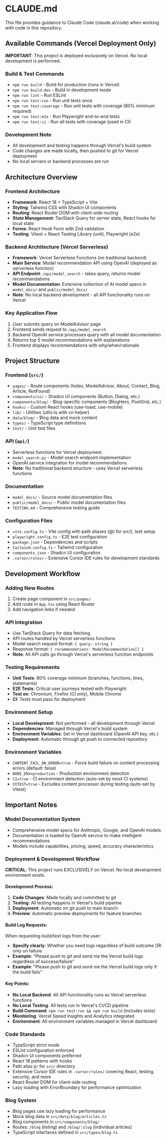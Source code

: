 # CLAUDE.md

This file provides guidance to Claude Code (claude.ai/code) when working with code in this repository.

## Available Commands (Vercel Deployment Only)

**IMPORTANT**: This project is deployed exclusively on Vercel. No local development is performed.

### Build & Test Commands
- `npm run build` - Build for production (runs in Vercel)
- `npm run build:dev` - Build in development mode
- `npm run lint` - Run ESLint
- `npm run test:run` - Run unit tests once
- `npm run test:coverage` - Run unit tests with coverage (80% minimum required)
- `npm run test:e2e` - Run Playwright end-to-end tests
- `npm run test:ci` - Run all tests with coverage (used in CI)

### Development Note
- All development and testing happens through Vercel's build system
- Code changes are made locally, then pushed to git for Vercel deployment
- No local servers or backend processes are run

## Architecture Overview

### Frontend Architecture
- **Framework**: React 18 + TypeScript + Vite
- **Styling**: Tailwind CSS with Shadcn UI components
- **Routing**: React Router DOM with client-side routing
- **State Management**: TanStack Query for server state, React hooks for local state
- **Forms**: React Hook Form with Zod validation
- **Testing**: Vitest + React Testing Library (unit), Playwright (e2e)

### Backend Architecture (Vercel Serverless)
- **Framework**: Vercel Serverless Functions (no traditional backend)
- **Main Service**: Model recommendation API using OpenAI (deployed as serverless function)
- **API Endpoint**: `/api/model_search` - takes query, returns model recommendations
- **Model Documentation**: Extensive collection of AI model specs in `model_docs/` and `public/model_docs/`
- **Note**: No local backend development - all API functionality runs on Vercel

### Key Application Flow
1. User submits query on ModelAdvisor page
2. Frontend sends request to `/api/model_search`
3. Backend OpenAI service processes query with all model documentation
4. Returns top 5 model recommendations with explanations
5. Frontend displays recommendations with why/when/rationale

## Project Structure

### Frontend (`src/`)
- `pages/` - Route components (Index, ModelAdvisor, About, Contact, Blog, Article, NotFound)
- `components/ui/` - Shadcn UI components (Button, Dialog, etc.)
- `components/blog/` - Blog-specific components (BlogHero, PostGrid, etc.)
- `hooks/` - Custom React hooks (use-toast, use-mobile)
- `lib/` - Utilities (utils.ts with cn helper)
- `data/blog/` - Blog data and mock content
- `types/` - TypeScript type definitions
- `test/` - Unit test files

### API (`api/`)
- Serverless functions for Vercel deployment
- `model_search.py` - Model search endpoint implementation
- OpenAI service integration for model recommendations
- **Note**: No traditional backend structure - uses Vercel serverless functions

### Documentation
- `model_docs/` - Source model documentation files
- `public/model_docs/` - Public model documentation files
- `TESTING.md` - Comprehensive testing guide

### Configuration Files
- `vite.config.ts` - Vite config with path aliases (@/ for src/), test setup
- `playwright.config.ts` - E2E test configuration
- `package.json` - Dependencies and scripts
- `tailwind.config.ts` - Tailwind configuration
- `components.json` - Shadcn UI configuration
- `.cursor/rules/` - Extensive Cursor IDE rules for development standards

## Development Workflow

### Adding New Routes
1. Create page component in `src/pages/`
2. Add route in `App.tsx` using React Router
3. Add navigation links if needed

### API Integration
- Use TanStack Query for data fetching
- API routes handled by Vercel serverless functions
- Model search request format: `{ query: string }`
- Response format: `{ recommendations: ModelRecommendation[] }`
- **Note**: All API calls go through Vercel's serverless function endpoints

### Testing Requirements
- **Unit Tests**: 80% coverage minimum (branches, functions, lines, statements)
- **E2E Tests**: Critical user journeys tested with Playwright
- **Test on**: Chromium, Firefox (CI only), Mobile Chrome
- **CI**: Tests must pass for deployment

### Environment Setup
- **Local Development**: Not performed - all development through Vercel
- **Dependencies**: Managed through Vercel's build system
- **Environment Variables**: Set in Vercel dashboard (OpenAI API key, etc.)
- **Deployment**: Automatic through git push to connected repository

### Environment Variables
- `CONTENT_FAIL_ON_ERROR=true` - Force build failure on content processing errors (default: false)
- `NODE_ENV=production` - Production environment detection
- `CI=true` - CI environment detection (auto-set by most CI systems)
- `VITEST=true` - Excludes content processor during testing (auto-set by Vitest)

## Important Notes

### Model Documentation System
- Comprehensive model specs for Anthropic, Google, and OpenAI models
- Documentation is loaded by OpenAI service to make intelligent recommendations
- Models include capabilities, pricing, speed, accuracy characteristics

### Deployment & Development Workflow

**CRITICAL**: This project runs EXCLUSIVELY on Vercel. No local development environment exists.

#### Development Process:
1. **Code Changes**: Made locally and committed to git
2. **Testing**: All testing happens in Vercel's build pipeline
3. **Deployment**: Automatic on git push to main branch
4. **Preview**: Automatic preview deployments for feature branches

#### Build Log Requests:
When requesting build/test logs from the user:
- **Specify clearly**: Whether you need logs regardless of build outcome OR only on failure
- **Example**: "Please push to git and send me the Vercel build logs regardless of success/failure"
- **Example**: "Please push to git and send me the Vercel build logs only if the build fails"

#### Key Points:
- **No Local Backend**: All API functionality runs as Vercel serverless functions
- **No Local Testing**: All tests run in Vercel's CI/CD pipeline
- **Build Command**: `npm run test:run && npm run build` (includes tests)
- **Monitoring**: Vercel Speed Insights and Analytics integrated
- **Environment**: All environment variables managed in Vercel dashboard

### Code Standards
- TypeScript strict mode
- ESLint configuration enforced
- Shadcn UI components preferred
- React 18 patterns with hooks
- Path alias `@/` for `src/` directory
- Extensive Cursor IDE rules in `.cursor/rules/` covering React, testing, security, and more
- React Router DOM for client-side routing
- Lazy loading with ErrorBoundary for performance optimization

### Blog System
- Blog pages use lazy loading for performance
- Mock blog data in `src/data/blog/articles.ts`
- Blog components in `src/components/blog/`
- Routes: `/blog` (listing) and `/blog/:slug` (individual articles)
- TypeScript interfaces defined in `src/types/blog.ts`